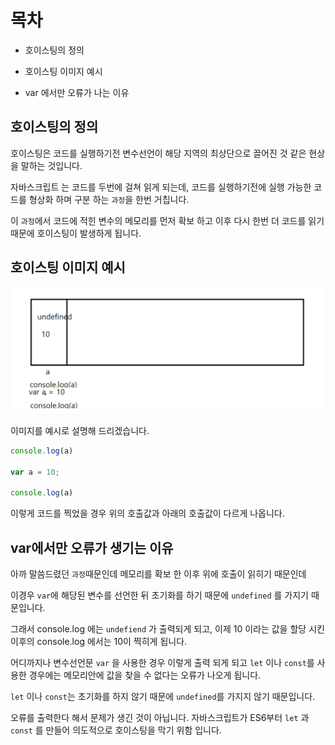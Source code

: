 # 목차

- 호이스팅의 정의

- 호이스팅 이미지 예시

- var 에서만 오류가 나는 이유

## 호이스팅의 정의

호이스팅은 코드를 실행하기전 변수선언이 해당 지역의 최상단으로 끌어진 것 같은 현상을 말하는 것입니다.

자바스크립트 는 코드를 두번에 걸쳐 읽게 되는데, 코드를 실행하기전에 실행 가능한 코드를 형상화 하며 구분 하는 `과정`을 한번 거칩니다.

 이 `과정`에서 코드에 적힌 변수의 메모리를 먼저 확보 하고 이후 다시 한번 더 코드를 읽기 때문에 호이스팅이 발생하게 됩니다.





## 호이스팅 이미지 예시

<img src="./이미지/호이스팅 2024-06-18 165538.png">

이미지를 예시로 설명해 드리겠습니다.

```js
console.log(a)

var a = 10;

console.log(a)
```
이렇게 코드를 찍었을 경우 위의 호출값과 아래의 호출값이 다르게 나옵니다.




## var에서만 오류가 생기는 이유

아까 말씀드렸던 `과정`때문인데 메모리를 확보 한 이후 위에 호출이 읽히기 때문인데

이경우 `var`에 해당된 변수를 선언한 뒤 초기화를 하기 때문에 `undefined` 를 가지기 때문입니다.

그래서 console.log 에는 `undefiend` 가 출력되게 되고, 이제 10 이라는 값을 할당 시킨 이후의 console.log 에서는 10이 찍히게 됩니다.

어디까지나 변수선언문 `var` 을 사용한 경우 이렇게 출력 되게 되고 `let` 이나 `const`를 사용한 경우에는 메모리안에 값을 찾을 수 없다는 오류가 나오게 됩니다.

`let` 이나 `const`는 초기화를 하지 않기 때문에 `undefined`를 가지지 않기 때문입니다.

오류를 출력한다 해서 문제가 생긴 것이 아닙니다. 자바스크립트가 ES6부터 `let` 과 `const` 를 만들어 의도적으로 호이스팅을 막기 위함 입니다.